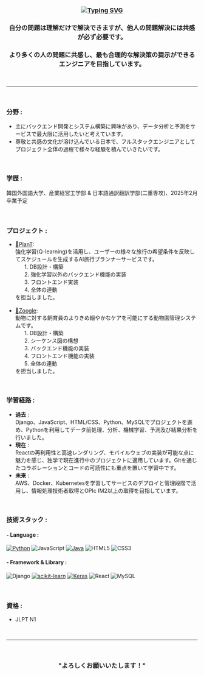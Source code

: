 <div align="center"><h3>
  
[![Typing SVG](https://readme-typing-svg.demolab.com/?lines=分析+→+学習+→+思考+→+理解+→+共感💡)](https://git.io/typing-svg)

</h3></div>

<div align="center"><h3>自分の問題は理解だけで解決できますが、他人の問題解決には共感が必ず必要です。</h3></div>
<div align="center"><h3>より多くの人の問題に共感し、最も合理的な解決策の提示ができるエンジニアを目指しています。</h3></div>
</br>

___
</br>

### 分野 :
- 主にバックエンド開発とシステム構築に興味があり、データ分析と予測をサービスで最大限に活用したいと考えています。
- 尊敬と共感の文化が溶け込んでいる日本で、フルスタックエンジニアとしてプロジェクト全体の過程で様々な経験を積んでいきたいです。
</br>

### 学歴 :
韓国外国語大学、産業経営工学部 & 日本語通訳翻訳学部(二重専攻)、2025年2月卒業予定
</br>
</br>
</br>

### プロジェクト :
- [🌱PlanT](https://github.com/IME-2024-Graduation-Project/PlanT_presentation_final/tree/main):</br>
  強化学習(Q-learning)を活用し、ユーザーの様々な旅行の希望条件を反映してスケジュールを生成するAI旅行プランナーサービスです。</br>
  <ol> 1. DB設計・構築 </ol>
  <ol> 2. 強化学習以外のバックエンド機能の実装 </ol>
  <ol> 3. フロントエンド実装 </ol>
  <ol> 4. 全体の連動 </ol>
  を担当しました。
  </br></br>
- [🦁Zoogle](https://github.com/klll2/Zoogle):</br>
  動物に対する飼育員のよりきめ細やかなケアを可能にする動物園管理システムです。</br>
  <ol> 1. DB設計・構築 </ol>
  <ol> 2. シーケンス図の構想 </ol>
  <ol> 3. バックエンド機能の実装 </ol>
  <ol> 4. フロントエンド機能の実装 </ol>
  <ol> 5. 全体の連動 </ol>
  を担当しました。
</br>

### 学習経路 :
- **過去** :</br>
  Django、JavaScript、HTML/CSS、Python、MySQLでプロジェクトを進め、Pythonを利用してデータ前処理、分析、機械学習、予測及び結果分析を行いました。
- **現在** :</br>
  Reactの再利用性と高速レンダリング、モバイルウェブの実装が可能な点に魅力を感じ、独学で現在進行中のプロジェクトに適用しています。Gitを通じたコラボレーションとコードの可読性にも重点を置いて学習中です。
- **未来** :</br>
  AWS、Docker、Kubernetesを学習してサービスのデプロイと管理段階で活用し、情報処理技術者取得とOPIc IM2以上の取得を目指しています。
</br>

### 技術スタック :
#### - Language :
[![Python](https://img.shields.io/badge/Python-3776AB?style=flat-square&logo=python&logoColor=white)](https://www.python.org/)
![JavaScript](https://img.shields.io/badge/JavaScript-F7DF1E?style=flat-square&logo=javascript&logoColor=black)
[![Java](https://img.shields.io/badge/Java-007396?style=flat-square&logo=java&logoColor=white)](https://www.java.com/)
![HTML5](https://img.shields.io/badge/HTML5-E34F26?style=flat-square&logo=html5&logoColor=white)
![CSS3](https://img.shields.io/badge/CSS3-1572B6?style=flat-square&logo=css3&logoColor=white)
#### - Framework & Library :
![Django](https://img.shields.io/badge/Django-092E20?style=flat-square&logo=django&logoColor=white)
[![scikit-learn](https://img.shields.io/badge/scikit--learn-6495ED?style=flat-square&logo=scikit-learn&logoColor=white)](https://scikit-learn.org/)
[![Keras](https://img.shields.io/badge/Keras-D00000?style=flat-square&logo=keras&logoColor=white)](https://keras.io/)
![React](https://img.shields.io/badge/React-61DAFB?style=flat-square&logo=react&logoColor=black)
![MySQL](https://img.shields.io/badge/MySQL-4479A1?style=flat-square&logo=mysql&logoColor=white)
</br>
</br>
</br>

### 資格 :
- JLPT N1
</br>

___
</br>

<div align="center">
  <h3>"よろしくお願いいたします！"</h3>
</div>

</br>
</br>
</br>
  





